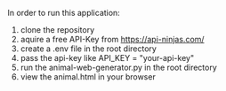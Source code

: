 In order to run this application:

  1. clone the repository
  2. aquire a free API-Key from https://api-ninjas.com/
  3. create a .env file in the root directory
  4. pass the api-key like API_KEY = "your-api-key"
  5. run the animal-web-generator.py in the root directory
  6. view the animal.html in your browser
